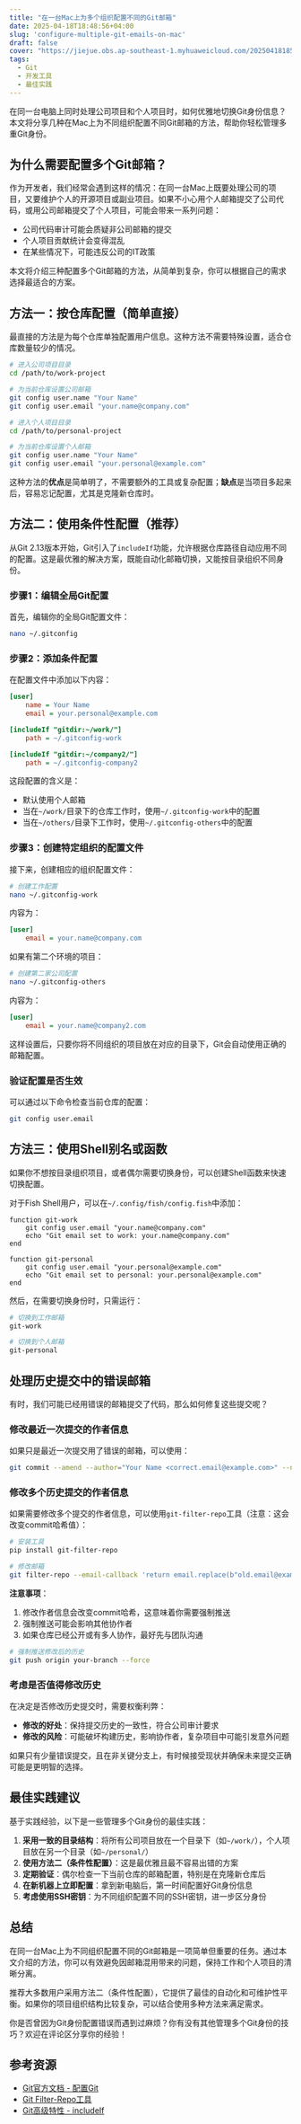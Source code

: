 ```yaml
---
title: "在一台Mac上为多个组织配置不同的Git邮箱"
date: 2025-04-18T18:48:56+04:00
slug: 'configure-multiple-git-emails-on-mac'
draft: false
cover: "https://jiejue.obs.ap-southeast-1.myhuaweicloud.com/20250418185144971.webp"
tags:
  - Git
  - 开发工具
  - 最佳实践
---
```


在同一台电脑上同时处理公司项目和个人项目时，如何优雅地切换Git身份信息？本文将分享几种在Mac上为不同组织配置不同Git邮箱的方法，帮助你轻松管理多重Git身份。

<!--more-->

## 为什么需要配置多个Git邮箱？

作为开发者，我们经常会遇到这样的情况：在同一台Mac上既要处理公司的项目，又要维护个人的开源项目或副业项目。如果不小心用个人邮箱提交了公司代码，或用公司邮箱提交了个人项目，可能会带来一系列问题：

- 公司代码审计可能会质疑非公司邮箱的提交
- 个人项目贡献统计会变得混乱
- 在某些情况下，可能违反公司的IT政策

本文将介绍三种配置多个Git邮箱的方法，从简单到复杂，你可以根据自己的需求选择最适合的方案。

## 方法一：按仓库配置（简单直接）

最直接的方法是为每个仓库单独配置用户信息。这种方法不需要特殊设置，适合仓库数量较少的情况。

```bash
# 进入公司项目目录
cd /path/to/work-project

# 为当前仓库设置公司邮箱
git config user.name "Your Name"
git config user.email "your.name@company.com"

# 进入个人项目目录
cd /path/to/personal-project

# 为当前仓库设置个人邮箱
git config user.name "Your Name"
git config user.email "your.personal@example.com"
```

这种方法的**优点**是简单明了，不需要额外的工具或复杂配置；**缺点**是当项目多起来后，容易忘记配置，尤其是克隆新仓库时。

## 方法二：使用条件性配置（推荐）

从Git 2.13版本开始，Git引入了`includeIf`功能，允许根据仓库路径自动应用不同的配置。这是最优雅的解决方案，既能自动化邮箱切换，又能按目录组织不同身份。

### 步骤1：编辑全局Git配置

首先，编辑你的全局Git配置文件：

```bash
nano ~/.gitconfig
```

### 步骤2：添加条件配置

在配置文件中添加以下内容：

```ini
[user]
    name = Your Name
    email = your.personal@example.com

[includeIf "gitdir:~/work/"]
    path = ~/.gitconfig-work

[includeIf "gitdir:~/company2/"]
    path = ~/.gitconfig-company2
```

这段配置的含义是：
- 默认使用个人邮箱
- 当在`~/work/`目录下的仓库工作时，使用`~/.gitconfig-work`中的配置
- 当在`~/others/`目录下工作时，使用`~/.gitconfig-others`中的配置

### 步骤3：创建特定组织的配置文件

接下来，创建相应的组织配置文件：

```bash
# 创建工作配置
nano ~/.gitconfig-work
```

内容为：

```ini
[user]
    email = your.name@company.com
```

如果有第二个环境的项目：

```bash
# 创建第二家公司配置
nano ~/.gitconfig-others
```

内容为：

```ini
[user]
    email = your.name@company2.com
```

这样设置后，只要你将不同组织的项目放在对应的目录下，Git会自动使用正确的邮箱配置。

### 验证配置是否生效

可以通过以下命令检查当前仓库的配置：

```bash
git config user.email
```

## 方法三：使用Shell别名或函数

如果你不想按目录组织项目，或者偶尔需要切换身份，可以创建Shell函数来快速切换配置。

对于Fish Shell用户，可以在`~/.config/fish/config.fish`中添加：

```fish
function git-work
    git config user.email "your.name@company.com"
    echo "Git email set to work: your.name@company.com"
end

function git-personal
    git config user.email "your.personal@example.com"
    echo "Git email set to personal: your.personal@example.com"
end
```

然后，在需要切换身份时，只需运行：

```bash
# 切换到工作邮箱
git-work

# 切换到个人邮箱
git-personal
```

## 处理历史提交中的错误邮箱

有时，我们可能已经用错误的邮箱提交了代码，那么如何修复这些提交呢？

### 修改最近一次提交的作者信息

如果只是最近一次提交用了错误的邮箱，可以使用：

```bash
git commit --amend --author="Your Name <correct.email@example.com>" --no-edit
```

### 修改多个历史提交的作者信息

如果需要修改多个提交的作者信息，可以使用`git-filter-repo`工具（注意：这会改变commit哈希值）：

```bash
# 安装工具
pip install git-filter-repo

# 修改邮箱
git filter-repo --email-callback 'return email.replace(b"old.email@example.com", b"new.email@example.com")' --force
```

**注意事项**：
1. 修改作者信息会改变commit哈希，这意味着你需要强制推送
2. 强制推送可能会影响其他协作者
3. 如果仓库已经公开或有多人协作，最好先与团队沟通

```bash
# 强制推送修改后的历史
git push origin your-branch --force
```

### 考虑是否值得修改历史

在决定是否修改历史提交时，需要权衡利弊：

- **修改的好处**：保持提交历史的一致性，符合公司审计要求
- **修改的风险**：可能破坏构建历史，影响协作者，复杂项目中可能引发意外问题

如果只有少量错误提交，且在非关键分支上，有时候接受现状并确保未来提交正确可能是更明智的选择。

## 最佳实践建议

基于实践经验，以下是一些管理多个Git身份的最佳实践：

1. **采用一致的目录结构**：将所有公司项目放在一个目录下（如`~/work/`），个人项目放在另一个目录（如`~/personal/`）
2. **使用方法二（条件性配置）**：这是最优雅且最不容易出错的方案
3. **定期验证**：偶尔检查一下当前仓库的邮箱配置，特别是在克隆新仓库后
4. **在新机器上立即配置**：拿到新电脑后，第一时间配置好Git身份信息
5. **考虑使用SSH密钥**：为不同组织配置不同的SSH密钥，进一步区分身份

## 总结

在同一台Mac上为不同组织配置不同的Git邮箱是一项简单但重要的任务。通过本文介绍的方法，你可以有效避免因邮箱混用带来的问题，保持工作和个人项目的清晰分离。

推荐大多数用户采用方法二（条件性配置），它提供了最佳的自动化和可维护性平衡。如果你的项目组织结构比较复杂，可以结合使用多种方法来满足需求。

你是否曾因为Git身份配置错误而遇到过麻烦？你有没有其他管理多个Git身份的技巧？欢迎在评论区分享你的经验！

## 参考资源

- [Git官方文档 - 配置Git](https://git-scm.com/book/en/v2/Customizing-Git-Git-Configuration)
- [Git Filter-Repo工具](https://github.com/newren/git-filter-repo)
- [Git高级特性 - includeIf](https://git-scm.com/docs/git-config#_conditional_includes)
